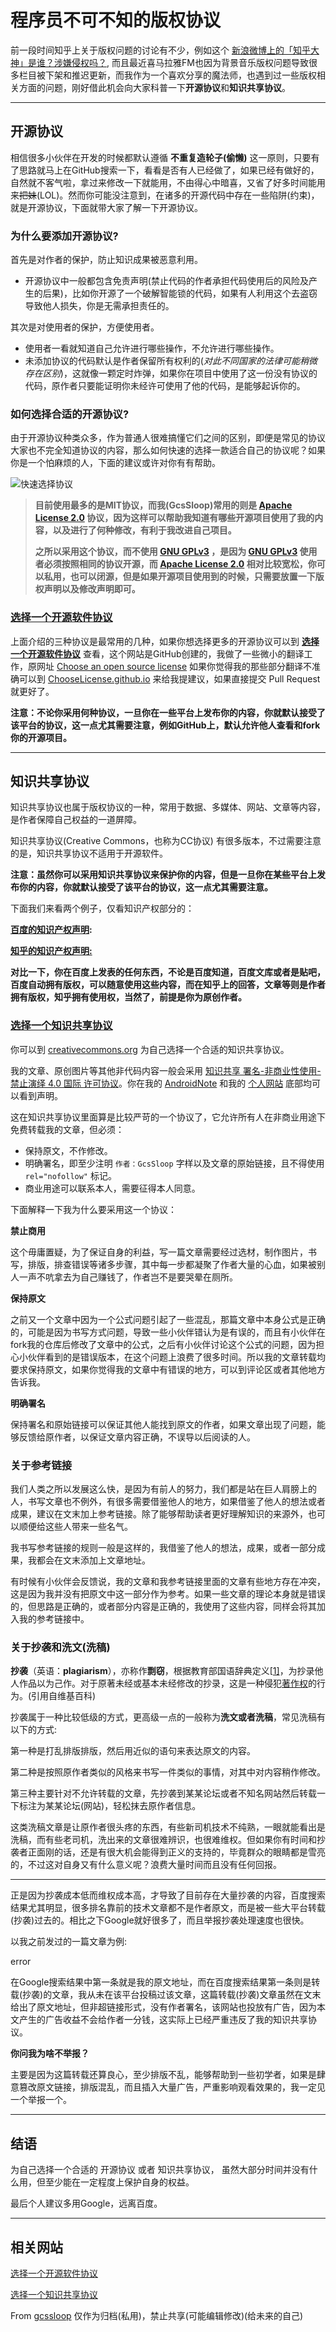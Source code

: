 # 程序员不可不知的版权协议

前一段时间知乎上关于版权问题的讨论有不少，例如这个 [新浪微博上的「知乎大神」是谁？涉嫌侵权吗？](https://www.zhihu.com/question/29945888), 而且最近喜马拉雅FM也因为背景音乐版权问题导致很多栏目被下架和推迟更新，而我作为一个喜欢分享的魔法师，也遇到过一些版权相关方面的问题，刚好借此机会向大家科普一下**开源协议**和**知识共享协议**。

------

## 开源协议

相信很多小伙伴在开发的时候都默认遵循 **不重复造轮子(偷懒)** 这一原则，只要有了思路就马上在GitHub搜索一下，看看是否有人已经做了，如果已经有做好的，自然就不客气啦，拿过来修改一下就能用，不由得心中暗喜，又省了好多时间能用来~~把妹~~(LOL)。然而你可能没注意到，在诸多的开源代码中存在一些陷阱(约束)，就是开源协议，下面就带大家了解一下开源协议。

### 为什么要添加开源协议?

首先是对作者的保护，防止知识成果被恶意利用。

- 开源协议中一般都包含免责声明(禁止代码的作者承担代码使用后的风险及产生的后果)，比如你开源了一个破解智能锁的代码，如果有人利用这个去盗窃导致他人损失，你是无需承担责任的。

其次是对使用者的保护，方便使用者。

- 使用者一看就知道自己允许进行哪些操作，不允许进行哪些操作。
- 未添加协议的代码默认是作者保留所有权利的(*对此不同国家的法律可能稍微存在区别*)，这就像一颗定时炸弹，如果你在项目中使用了这一份没有协议的代码，原作者只要能证明你未经许可使用了他的代码，是能够起诉你的。

### 如何选择合适的开源协议?

由于开源协议种类众多，作为普通人很难搞懂它们之间的区别，即便是常见的协议大家也不完全知道协议的内容，那么如何快速的选择一款适合自己的协议呢？如果你是一个怕麻烦的人，下面的建议或许对你有有帮助。

![快速选择协议](/cc-by-sa.png)

> **目前使用最多的是MIT协议，而我(GcsSloop)常用的则是 [Apache License 2.0](http://choosealicense.online/licenses/apache-2.0/) 协议，因为这样可以帮助我知道有哪些开源项目使用了我的内容，以及进行了何种修改，有利于我改进自己项目。**
>
> **之所以采用这个协议，而不使用 [GNU GPLv3](http://choosealicense.online/licenses/gpl-3.0/) ，是因为 [GNU GPLv3](http://choosealicense.online/licenses/gpl-3.0/) 使用者必须按照相同的协议开源，而 [Apache License 2.0](http://choosealicense.online/licenses/apache-2.0/) 相对比较宽松，你可以私用，也可以闭源，但是如果开源项目使用到的时候，只需要放置一下版权声明以及修改声明即可。**

### [选择一个开源软件协议](http://choosealicense.online/)

上面介绍的三种协议是最常用的几种，如果你想选择更多的开源协议可以到 **[选择一个开源软件协议](http://choosealicense.online/)** 查看，这个网站是GitHub创建的，我做了一些微小的翻译工作，原网址 [Choose an open source license](http://choosealicense.com/) 如果你觉得我的那些部分翻译不准确可以到 [ChooseLicense.github.io](https://github.com/ChooseLicense/ChooseLicense.github.io) 来给我提建议，如果直接提交 Pull Request 就更好了。

**注意：不论你采用何种协议，一旦你在一些平台上发布你的内容，你就默认接受了该平台的协议，这一点尤其需要注意，例如GitHub上，默认允许他人查看和fork你的开源项目。**

------

## 知识共享协议

知识共享协议也属于版权协议的一种，常用于数据、多媒体、网站、文章等内容，是作者保障自己权益的一道屏障。

知识共享协议(Creative Commons，也称为CC协议) 有很多版本，不过需要注意的是，知识共享协议不适用于开源软件。

**注意：虽然你可以采用知识共享协议来保护你的内容，但是一旦你在某些平台上发布你的内容，你就默认接受了该平台的协议，这一点尤其需要注意。**

下面我们来看两个例子，仅看知识产权部分的：

**[百度的知识产权声明](https://www.baidu.com/duty/copyright.html):**

**[知乎的知识产权声明:](https://www.zhihu.com/terms#sec-licence)**

**对比一下，你在百度上发表的任何东西，不论是百度知道，百度文库或者是贴吧，百度自动拥有版权，可以随意使用这些内容，而在知乎上的回答，文章等则是作者拥有版权，知乎拥有使用权，当然了，前提是你为原创作者。**

### [选择一个知识共享协议](https://creativecommons.org/choose/)

你可以到 [creativecommons.org](https://creativecommons.org/choose/) 为自己选择一个合适的知识共享协议。

我的文章、原创图片等其他非代码内容一般会采用 [知识共享 署名-非商业性使用-禁止演绎 4.0 国际 许可协议](https://creativecommons.org/licenses/by-nc-nd/4.0/deed.zh)。你在我的 [AndroidNote](https://github.com/GcsSloop/AndroidNote) 和我的 [个人网站](http://www.gcssloop.com/#blog) 底部均可以看到声明。

这在知识共享协议里面算是比较严苛的一个协议了，它允许所有人在非商业用途下免费转载我的文章，但必须：

- 保持原文，不作修改。
- 明确署名，即至少注明 `作者：GcsSloop` 字样以及文章的原始链接，且不得使用 `rel="nofollow"` 标记。
- 商业用途可以联系本人，需要征得本人同意。

下面解释一下我为什么要采用这一个协议：

**禁止商用**

这个毋庸置疑，为了保证自身的利益，写一篇文章需要经过选材，制作图片，书写，排版，排查错误等诸多步骤，其中每一步都凝聚了作者大量的心血，如果被别人一声不吭拿去为自己赚钱了，作者岂不是要哭晕在厕所。

**保持原文**

之前又一个文章中因为一个公式问题引起了一些混乱，那篇文章中本身公式是正确的，可能是因为书写方式问题，导致一些小伙伴错认为是有误的，而且有小伙伴在fork我的仓库后修改了文章中的公式，之后有小伙伴讨论这个公式的问题，因为担心小伙伴看到的是错误版本，在这个问题上浪费了很多时间。所以我的文章转载均要求保持原文，如果你觉得我的文章中有错误的地方，可以到评论区或者其他地方告诉我。

**明确署名**

保持署名和原始链接可以保证其他人能找到原文的作者，如果文章出现了问题，能够反馈给原作者，以保证文章内容正确，不误导以后阅读的人。

### 关于参考链接

我们人类之所以发展这么快，是因为有前人的努力，我们都是站在巨人肩膀上的人，书写文章也不例外，有很多需要借鉴他人的地方，如果借鉴了他人的想法或者成果，建议在文末加上参考链接。除了能够帮助读者更好理解知识的来源外，也可以顺便给这些人带来一些名气。

我书写参考链接的规则一般是这样的，我借鉴了他人的想法，成果，或者一部分成果，我都会在文末添加上文章地址。

有时候有小伙伴会反馈说，我的文章和我参考链接里面的文章有些地方存在冲突，这是因为我并没有把原文中这一部分作为参考。如果一些文章的理论本身就是错误的，但思路是正确的，或者部分内容是正确的，我使用了这些内容，同样会将其加入我的参考链接中。

### 关于抄袭和洗文(洗稿)

**抄袭**（英语：**plagiarism**），亦称作**剽窃**，根据教育部国语辞典定义[[1\]](https://zh.wikipedia.org/wiki/抄袭#cite_note-.E6.95.99.E8.82.B2.E9.83.A8.E5.9C.8B.E8.AA.9E.E8.BE.AD.E5.85.B8-.E5.89.BD.E7.AA.83-1)，为抄录他人作品以为己作。对于原著未经或基本未经修改的抄录，这是一种侵犯[著作权](https://zh.wikipedia.org/wiki/著作权)的行为。(引用自维基百科)

抄袭属于一种比较低级的方式，更高级一点的一般称为**洗文或者洗稿**，常见洗稿有以下的方式:

第一种是打乱排版排版，然后用近似的语句来表达原文的内容。

第二种是按照原作者类似的风格来书写一件类似的事情，对其中对内容稍作修改。

第三种主要针对不允许转载的文章，先抄袭到某某论坛或者不知名网站然后转载一下标注为某某论坛(网站)，轻松抹去原作者信息。

这类洗稿文章是让原作者很头疼的东西，有些新司机技术不纯熟，一眼就能看出是洗稿，而有些老司机，洗出来的文章很难辨识，也很难维权。但如果你有时间和抄袭者正面刚的话，还是有很大机会能得到正义的支持的，毕竟群众的眼睛都是雪亮的，不过这对自身又有什么意义呢？浪费大量时间而且没有任何回报。

------

正是因为抄袭成本低而维权成本高，才导致了目前存在大量抄袭的内容，百度搜索结果尤其明显，很多排名靠前的技术文章都不是作者原文，而是被一些大平台转载(抄袭)过去的。相比之下Google就好很多了，而且举报抄袭处理速度也很快。

以我之前发过的一篇文章为例:

error

在Google搜索结果中第一条就是我的原文地址，而在百度搜索结果第一条则是转载(抄袭)的文章，我从未在该平台投稿过该文章，这篇转载(抄袭)文章虽然在文末给出了原文地址，但非超链接形式，没有作者署名，该网站也投放有广告，因为本文产生的广告收益不会给作者一分钱，这实际上已经严重违反了我的知识共享协议。

**你问我为啥不举报？**

主要是因为这篇转载还算良心，至少排版不乱，能够帮助到一些初学者，如果是肆意篡改原文链接，排版混乱，而且插入大量广告，严重影响观看效果的，我一定见一个举报一个。

------

## 结语

为自己选择一个合适的 开源协议 或者 知识共享协议， 虽然大部分时间并没有什么用，但至少能在一定程度上保护自身的权益。

最后个人建议多用Google，远离百度。

------

## 相关网站

[选择一个开源软件协议](http://choosealicense.online/)

[选择一个知识共享协议](https://creativecommons.org/choose/)



From [gcssloop](https://www.gcssloop.com/tips/choose-license) 仅作为归档(私用)，禁止共享(可能编辑修改)(给未来的自己)